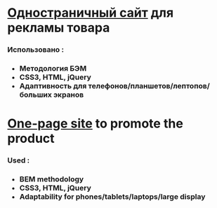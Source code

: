 <h1><a href="https://bright-muffin-cc1c6e.netlify.app/">Одностраничный сайт</a> для рекламы товара</h1>
<h3>Использовано :<h3>
<ul>
        <li>Методология БЭМ</li>
        <li>CSS3, HTML, jQuery</li>
        <li>Адаптивность для телефонов/планшетов/лептопов/ больших экранов</li>
</ul>
<h1><a href="https://bright-muffin-cc1c6e.netlify.app/">One-page site</a> to promote the product</h1>
<h3>Used :<h3>
<ul>
        <li>BEM methodology</li>
        <li>CSS3, HTML, jQuery</li>
        <li>Adaptability for phones/tablets/laptops/large display</li>
</ul>
